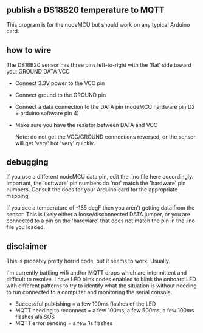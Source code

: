 
## publish a DS18B20 temperature to MQTT

This program is for the nodeMCU but should work on any typical Arduino card.

## how to wire

The DS18B20 sensor has three pins left-to-right with the 'flat' side toward you:
  GROUND
  DATA
  VCC

* Connect 3.3V power to the VCC pin

* Connect ground to the GROUND pin

* Connect a data connection to the DATA pin
      (nodeMCU hardware pin D2 = arduino software pin 4)

* Make sure you have the resistor between DATA and VCC

    Note: do not get the VCC/GROUND connections reversed, or the sensor
      will get 'very' hot 'very' quickly.

## debugging

If you use a different nodeMCU data pin, edit the .ino file here accordingly.
Important, the 'software' pin numbers do 'not' match the 'hardware' pin numbers.
Consult the docs for your Arduino card for the appropriate mapping.

If you see a temperature of -185 degF then you aren't getting data from the sensor.
This is likely either a loose/disconnected DATA jumper, or you are connected to
a pin on the 'hardware' that does not match the pin in the .ino file you loaded.

## disclaimer

This is probably pretty horrid code, but it seems to work.  Usually.

I'm currently battling wifi and/or MQTT drops which are intermittent and
difficult to resolve.  I have LED blink codes enabled to blink the onboard
LED with different patterns to try to identify what the situation is without
needing to run connected to a computer and monitoring the serial console.

* Successful publishing = a few 100ms flashes of the LED
* MQTT needing to reconnect = a few 100ms, a few 500ms, a few 100ms flashes ala SOS
* MQTT error sending = a few 1s flashes

